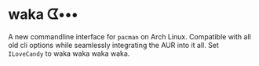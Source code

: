 # waka ᗧ••• 

A new commandline interface for `pacman` on Arch Linux. Compatible with all old cli options while seamlessly integrating the AUR into it all. Set `ILoveCandy` to waka waka waka waka.  